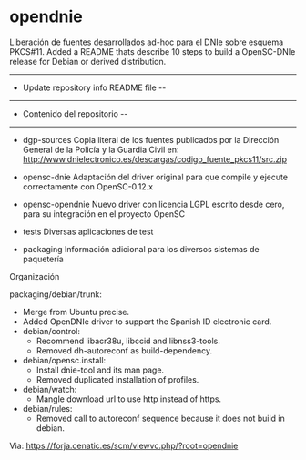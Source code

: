 opendnie
========

Liberación de fuentes desarrollados ad-hoc para el DNIe sobre esquema PKCS#11.
Added a README thats describe 10 steps to build a OpenSC-DNIe release for Debian or derived distribution.

---------------------------------------
- Update repository info README file --
-                                    --
-    Contenido del repositorio       --
---------------------------------------

- dgp-sources
Copia literal de los fuentes publicados por la Dirección General de la Policía y la Guardia Civil en:
http://www.dnielectronico.es/descargas/codigo_fuente_pkcs11/src.zip

- opensc-dnie
Adaptación del driver original para que compile y ejecute correctamente con
OpenSC-0.12.x

- opensc-opendnie
Nuevo driver con licencia LGPL escrito desde cero, para su integración en el
proyecto OpenSC

- tests
Diversas aplicaciones de test

- packaging
Información adicional para los diversos sistemas de paquetería

Organización 

packaging/debian/trunk:
  * Merge from Ubuntu precise.
  * Added OpenDNIe driver to support the Spanish ID electronic card.
  * debian/control:
    - Recommend libacr38u, libccid and libnss3-tools.
    - Removed dh-autoreconf as build-dependency.
  * debian/opensc.install:
    - Install dnie-tool and its man page.
    - Removed duplicated installation of profiles.
  * debian/watch:
    - Mangle download url to use http instead of https.
  * debian/rules:
    - Removed call to autoreconf sequence because it does not build in debian.

Vìa: https://forja.cenatic.es/scm/viewvc.php/?root=opendnie
